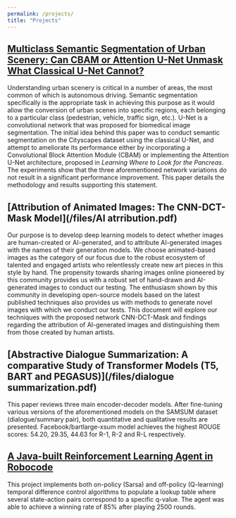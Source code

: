 ```yaml
---
permalink: /projects/
title: "Projects"
---
```


## [Multiclass Semantic Segmentation of Urban Scenery: Can CBAM or Attention U-Net Unmask What Classical U-Net Cannot?](https://github.com/amagzari/Cityscapes-Semantic-Segmentation)

Understanding urban scenery is critical in a number of areas, the most common of which is autonomous driving. Semantic segmentation specifically is the appropriate task in achieving this purpose as it would allow the conversion of urban scenes into specific regions, each belonging to a particular class (pedestrian, vehicle, traffic sign, etc.). U-Net is a convolutional network that was proposed for biomedical image segmentation. The initial idea behind this paper was to conduct semantic segmentation on the Cityscapes dataset using the classical U-Net, and attempt to ameliorate its performance either by incorporating a Convolutional Block Attention Module (CBAM) or implementing the Attention U-Net architecture, proposed in *Learning Where to Look for the Pancreas*. The experiments show that the three aforementioned network variations do not result in a significant performance improvement. This paper details the methodology and results supporting this statement. 

## [Attribution of Animated Images: The CNN-DCT-Mask Model](/files/AI atrribution.pdf) 

Our purpose is to develop deep learning models to detect whether images are human-created or AI-generated, and to attribute AI-generated images with the names of their generation models. We choose animated-based images as the category of our focus due to the robust ecosystem of talented and engaged artists who relentlessly create new art pieces in this style by hand. The propensity towards sharing images online pioneered by this community provides us with a robust set of hand-drawn and AI-generated images to conduct our testing. The enthusiasm shown by this community in developing open-source models based on the latest published techniques also provides us with methods to generate novel images with which we conduct our tests. This document will explore our techniques with the proposed network CNN-DCT-Mask and findings regarding the attribution of AI-generated images and distinguishing them from those created by human artists.

## [Abstractive Dialogue Summarization: A comparative Study of Transformer Models (T5, BART and PEGASUS)](/files/dialogue summarization.pdf) 

This paper reviews three main encoder-decoder models. After fine-tuning various versions of the aforementioned models on the SAMSUM dataset (dialogue/summary pair), both quantitative and qualitative results are presented. Facebook/bartlarge-xsum model achieves the highest ROUGE scores: 54.20, 29.35, 44.63 for R-1, R-2 and R-L respectively.

## [A Java-built Reinforcement Learning Agent in Robocode](/files/robocode.pdf) 

This project implements both on-policy (Sarsa) and off-policy (Q-learning) temporal difference control algorithms to populate a lookup table where several state-action pairs correspond to a specific q-value. The agent was able to achieve a winning rate of 85% after playing 2500 rounds.